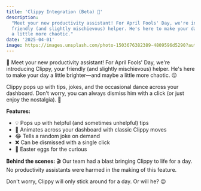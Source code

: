 ```yaml
---
title: 'Clippy Integration (Beta) 🐤'
description:
  "Meet your new productivity assistant! For April Fools' Day, we're introducing Clippy, your
  friendly (and slightly mischievous) helper. He's here to make your day a little brighter—and maybe
  a little more chaotic."
date: '2025-04-01'
image: https://images.unsplash.com/photo-1503676382389-4809596d5290?auto=format&fit=crop&w=800&q=80
---
```


🎉 Meet your new productivity assistant! For April Fools' Day, we're introducing Clippy, your
friendly (and slightly mischievous) helper. He's here to make your day a little brighter—and maybe a
little more chaotic. 😜

Clippy pops up with tips, jokes, and the occasional dance across your dashboard. Don't worry, you
can always dismiss him with a click (or just enjoy the nostalgia). 🐤

**Features:**

- 💡 Pops up with helpful (and sometimes unhelpful) tips
- 🕺 Animates across your dashboard with classic Clippy moves
- 😂 Tells a random joke on demand
- ❌ Can be dismissed with a single click
- 🥚 Easter eggs for the curious

**Behind the scenes:** 🎬 Our team had a blast bringing Clippy to life for a day. No productivity
assistants were harmed in the making of this feature.

Don't worry, Clippy will only stick around for a day. Or will he? 😉
